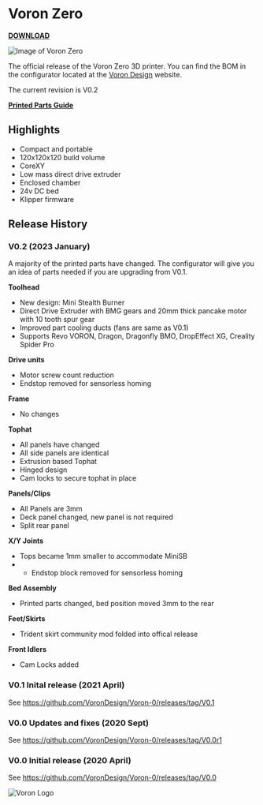 # Voron Zero

[**DOWNLOAD**](https://github.com/VoronDesign/Voron-0/archive/refs/heads/Voron0.2.zip)

![Image of Voron Zero](http://vorondesign.com/images/voron0.2_bg.jpg)

The official release of the Voron Zero 3D printer. You can find the BOM in the configurator located at the [Voron Design]( http://vorondesign.com/voron0.2) website.

The current revision is V0.2

[**Printed Parts Guide**](https://docs.google.com/spreadsheets/d/1MSgTiXazJwyfcTe7QqNIMWwQ_lfM8cOXmiMWPZ2HkEI/copy)

## Highlights
- Compact and portable
- 120x120x120 build volume
- CoreXY
- Low mass direct drive extruder
- Enclosed chamber
- 24v DC bed 
- Klipper firmware

## Release History
### V0.2 (2023 January)

A majority of the printed parts have changed. The configurator will give you an idea of parts needed if you are upgrading from V0.1.

**Toolhead**
- New design: Mini Stealth Burner
- Direct Drive Extruder with BMG gears and 20mm thick pancake motor with 10 tooth spur gear
- Improved part cooling ducts (fans are same as V0.1)
- Supports Revo VORON, Dragon, Dragonfly BMO, DropEffect XG, Creality Spider Pro

**Drive units**
- Motor screw count reduction
- Endstop removed for sensorless homing

**Frame**
- No changes

**Tophat**
- All panels have changed
- All side panels are identical 
- Extrusion based Tophat
- Hinged design
- Cam locks to secure tophat in place

**Panels/Clips**
- All Panels are 3mm
- Deck panel changed, new panel is not required
- Split rear panel

**X/Y Joints**
- Tops became 1mm smaller to accommodate MiniSB
- - Endstop block removed for sensorless homing

**Bed Assembly**
- Printed parts changed, bed position moved 3mm to the rear

**Feet/Skirts**
- Trident skirt community mod folded into offical release

**Front Idlers**
- Cam Locks added


### V0.1 Inital release (2021 April)
See https://github.com/VoronDesign/Voron-0/releases/tag/V0.1

### V0.0 Updates and fixes (2020 Sept)
See https://github.com/VoronDesign/Voron-0/releases/tag/V0.0r1

### V0.0 Initial release (2020 April)
See https://github.com/VoronDesign/Voron-0/releases/tag/V0.0

![Voron Logo](http://vorondesign.com/images/voron_design_logo.png)
